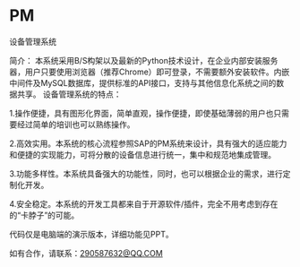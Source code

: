# PM
设备管理系统

简介：	本系统采用B/S构架以及最新的Python技术设计，在企业内部安装服务器，用户只要使用浏览器（推荐Chrome）即可登录，不需要额外安装软件。内嵌中间件及MySQL数据库，提供标准的API接口，支持与其他信息化系统之间的数据共享。
 设备管理系统的特点：
 
1.操作便捷，具有图形化界面，简单直观，操作便捷，即使基础薄弱的用户也只需要经过简单的培训也可以熟练操作。

2.高效实用。本系统的核心流程参照SAP的PM系统来设计，具有强大的适应能力和便捷的实现能力，可将分散的设备信息进行统一，集中和规范地集成管理。

3.功能多样性。本系统具备强大的功能性，同时，也可以根据企业的需求，进行定制化开发。

4.安全稳定。本系统的开发工具都来自于开源软件/插件，完全不用考虑到存在的“卡脖子”的可能。

代码仅是电脑端的演示版本，详细功能见PPT。

如有合作，请联系：290587632@QQ.COM
